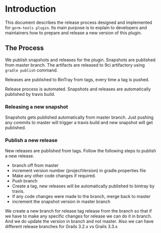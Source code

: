 # Introduction
This document describes the release process designed and implemented for `gorm-tools plugin`. Its main purpose is to explain to developers and maintainers how to prepare and release a new version of this plugin.

## The Process
We publish snapshots and releases for the plugin.
Snapshots are published from master branch. The artifacts are released to 9ci artifactory using ```gradle publish``` command.
 
Releases are published to BinTray from tags, every time a tag is pushed.

Release process is automated. 
Snapshots and releases are automatically published by travis build.

### Releasing a new snapshot
Snapshots gets published automatically from master branch. Just pushing any commits to master will trigger a travis build and new snapshot will get published.

### Publish a new release
New releases are published from tags. Follow the following steps to publish a new release.

- branch off from master
- increment version number (projectVersion) in gradle.properties file
- Make any other code changes if required.
- Push branch
- Create a tag, new releases will be automatically published to bintray by travis.
- If any code changes were made to the branch, merge back to master
- increment the snapshot version in master branch

We create a new branch for release tag release from the branch so that if we have to make any specific changes for release we can do it in branch.
And we do update the version in branch and not master. Also we can have different release branches for Grails 3.2.x vs Grails 3.3.x
